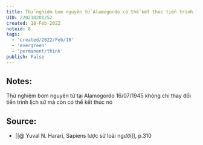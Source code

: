 ```yaml
---
title: Thử nghiệm bom nguyên tử Alamogordo có thể kết thúc tiến trình lịch sử
UID: 220218201252
created: 18-Feb-2022
noteid: 8
tags:
  - 'created/2022/Feb/18'
  - 'evergreen'
  - 'permanent/think'
publish: False
---
```

## Notes:
Thử nghiệm bom nguyên tử tại Alamogordo 16/07/1945 không chỉ thay đổi tiến trình lịch sử mà còn có thể kết thúc nó

## Source:
- [[@ Yuval N. Harari, Sapiens lược sử loài người]], p.310


